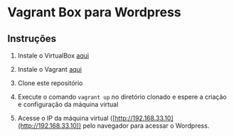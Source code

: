 # Vagrant Box para Wordpress

## Instruções

1. Instale o VirtualBox [aqui](https://www.virtualbox.org/wiki/Downloads)

2. Instale o Vagrant [aqui](https://www.vagrantup.com/downloads.html)

3. Clone este repositório

4. Execute o comando `vagrant up` no diretório clonado e espere a criação e configuração da máquina virtual

5. Acesse o IP da máquina virtual ([http://192.168.33.10](http://192.168.33.10)) pelo navegador para acessar o Wordpress.

